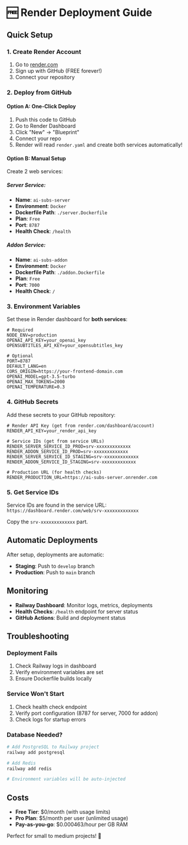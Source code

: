 # 🆓 Render Deployment Guide

## Quick Setup

### 1. Create Render Account
1. Go to [render.com](https://render.com)
2. Sign up with GitHub (FREE forever!)
3. Connect your repository

### 2. Deploy from GitHub

#### Option A: One-Click Deploy
1. Push this code to GitHub
2. Go to Render Dashboard
3. Click "New" → "Blueprint"
4. Connect your repo
5. Render will read `render.yaml` and create both services automatically!

#### Option B: Manual Setup
Create 2 web services:

##### Server Service:
- **Name**: `ai-subs-server`
- **Environment**: `Docker`
- **Dockerfile Path**: `./server.Dockerfile`
- **Plan**: `Free`
- **Port**: `8787`
- **Health Check**: `/health`

##### Addon Service:
- **Name**: `ai-subs-addon`
- **Environment**: `Docker` 
- **Dockerfile Path**: `./addon.Dockerfile`
- **Plan**: `Free`
- **Port**: `7000`
- **Health Check**: `/`

### 3. Environment Variables

Set these in Render dashboard for **both services**:

```env
# Required
NODE_ENV=production
OPENAI_API_KEY=your_openai_key
OPENSUBTITLES_API_KEY=your_opensubtitles_key

# Optional
PORT=8787
DEFAULT_LANG=en
CORS_ORIGIN=https://your-frontend-domain.com
OPENAI_MODEL=gpt-3.5-turbo
OPENAI_MAX_TOKENS=2000
OPENAI_TEMPERATURE=0.3
```

### 4. GitHub Secrets

Add these secrets to your GitHub repository:

```env
# Render API Key (get from render.com/dashboard/account)
RENDER_API_KEY=your_render_api_key

# Service IDs (get from service URLs)
RENDER_SERVER_SERVICE_ID_PROD=srv-xxxxxxxxxxxxx
RENDER_ADDON_SERVICE_ID_PROD=srv-xxxxxxxxxxxxx
RENDER_SERVER_SERVICE_ID_STAGING=srv-xxxxxxxxxxxxx
RENDER_ADDON_SERVICE_ID_STAGING=srv-xxxxxxxxxxxxx

# Production URL (for health checks)
RENDER_PRODUCTION_URL=https://ai-subs-server.onrender.com
```

### 5. Get Service IDs

Service IDs are found in the service URL:
`https://dashboard.render.com/web/srv-xxxxxxxxxxxxx`

Copy the `srv-xxxxxxxxxxxxx` part.

## Automatic Deployments

After setup, deployments are automatic:

- **Staging**: Push to `develop` branch
- **Production**: Push to `main` branch

## Monitoring

- **Railway Dashboard**: Monitor logs, metrics, deployments
- **Health Checks**: `/health` endpoint for server status
- **GitHub Actions**: Build and deployment status

## Troubleshooting

### Deployment Fails
1. Check Railway logs in dashboard
2. Verify environment variables are set
3. Ensure Dockerfile builds locally

### Service Won't Start
1. Check health check endpoint
2. Verify port configuration (8787 for server, 7000 for addon)
3. Check logs for startup errors

### Database Needed?
```bash
# Add PostgreSQL to Railway project
railway add postgresql

# Add Redis
railway add redis

# Environment variables will be auto-injected
```

## Costs

- **Free Tier**: $0/month (with usage limits)
- **Pro Plan**: $5/month per user (unlimited usage)
- **Pay-as-you-go**: $0.000463/hour per GB RAM

Perfect for small to medium projects! 🚀
